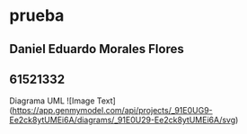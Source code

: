 # prueba

## Daniel Eduardo Morales Flores
## 61521332

Diagrama UML
![Image Text] (https://app.genmymodel.com/api/projects/_91E0UG9-Ee2ck8ytUMEi6A/diagrams/_91E0U29-Ee2ck8ytUMEi6A/svg)
